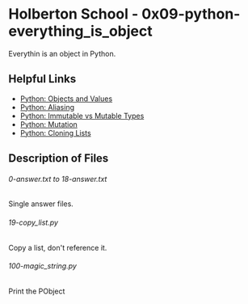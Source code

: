 # Holberton School - 0x09-python-everything_is_object
Everythin is an object in Python.

## Helpful Links
* [Python: Objects and Values](http://www.openbookproject.net/thinkcs/python/english2e/ch09.html#objects-and-values)
* [Python: Aliasing](http://www.openbookproject.net/thinkcs/python/english2e/ch09.html#aliasing)
* [Python: Immutable vs Mutable Types](http://stackoverflow.com/questions/8056130/immutable-vs-mutable-types)
* [Python: Mutation](http://www-inst.eecs.berkeley.edu/%7Eselfpace/cs9honline/Q2/mutation.html)
* [Python: Cloning Lists](http://www.openbookproject.net/thinkcs/python/english2e/ch09.html#cloning-lists)

## Description of Files
<h6>0-answer.txt to 18-answer.txt</h6>
Single answer files.

<h6>19-copy_list.py</h6>
Copy a list, don't reference it.

<h6>100-magic_string.py</h6>
Print the PObject
